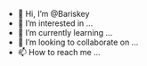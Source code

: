 - 👋 Hi, I’m @Bariskey
- 👀 I’m interested in ...
- 🌱 I’m currently learning ...
- 💞️ I’m looking to collaborate on ...
- 📫 How to reach me ...

<!---
Bariskey/Bariskey is a ✨ special ✨ repository because its `README.md` (this file) appears on your GitHub profile.
You can click the Preview link to take a look at your changes.
--->
